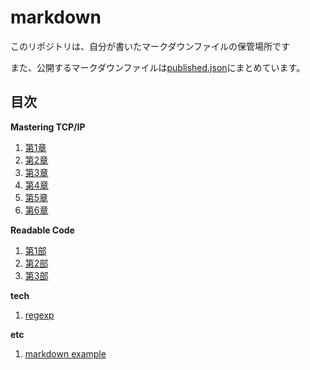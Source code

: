 # markdown

このリポジトリは、自分が書いたマークダウンファイルの保管場所です

また、公開するマークダウンファイルは[published.json](published.json)にまとめています。

## 目次

**Mastering TCP/IP**

1. [第1章](mastering-tcp-ip/chapter1/index.md)
2. [第2章](mastering-tcp-ip/chapter2/index.md)
3. [第3章](mastering-tcp-ip/chapter3/index.md)
4. [第4章](mastering-tcp-ip/chapter4/index.md)
5. [第5章](mastering-tcp-ip/chapter5/index.md)
6. [第6章](mastering-tcp-ip/chapter6/index.md)

**Readable Code**

1. [第1部](readable-code/part1.md)
2. [第2部](readable-code/part2.md)
3. [第3部](readable-code/part3.md)

**tech**

1. [regexp](tech/regexp/index.md)

**etc**

1. [markdown example](etc/markdown_example.md)
